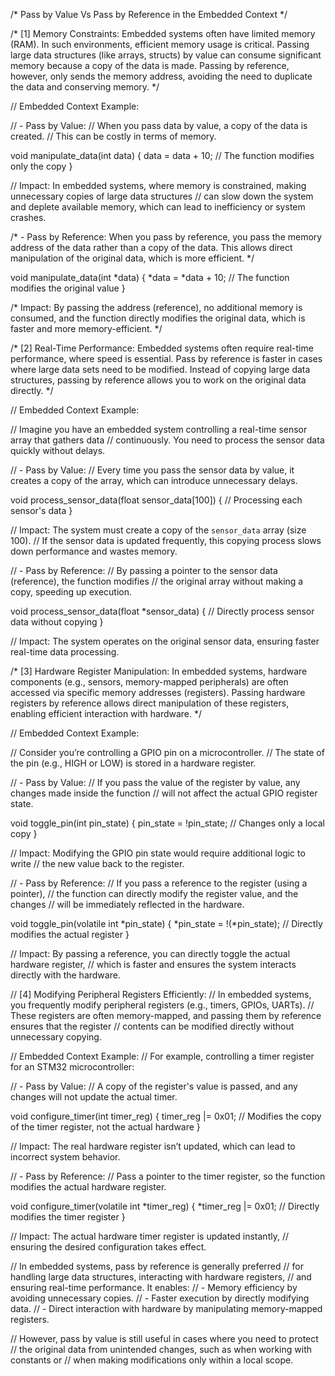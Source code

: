 /* Pass by Value Vs Pass by Reference in the Embedded Context */

/* [1] Memory Constraints:
Embedded systems often have limited memory (RAM). 
In such environments, efficient memory usage is critical. 
Passing large data structures (like arrays, structs) by value can consume significant memory 
because a copy of the data is made. Passing by reference, however, only sends the memory address, 
avoiding the need to duplicate the data and conserving memory. */

// Embedded Context Example:

// - Pass by Value:
//   When you pass data by value, a copy of the data is created. 
//   This can be costly in terms of memory. 

  void manipulate_data(int data) {
      data = data + 10;  // The function modifies only the copy
  }
  

  // Impact: In embedded systems, where memory is constrained, making unnecessary copies of large data structures 
  // can slow down the system and deplete available memory, which can lead to inefficiency or system crashes.

/* - Pass by Reference:
 When you pass by reference, you pass the memory address of the data rather than a copy of the data. This allows direct manipulation of the original data, which is more efficient. */


  void manipulate_data(int *data) {
      *data = *data + 10;  // The function modifies the original value
  }
  

  /* Impact: By passing the address (reference), no additional memory is consumed, 
  and the function directly modifies the original data, which is faster and more memory-efficient. */



/* [2] Real-Time Performance:
Embedded systems often require real-time performance, where speed is essential.
Pass by reference is faster in cases where large data sets need to be modified. 
Instead of copying large data structures, passing by reference allows you to work on 
the original data directly. */

// Embedded Context Example:

// Imagine you have an embedded system controlling a real-time sensor array that gathers data 
// continuously. You need to process the sensor data quickly without delays.

// - Pass by Value:
//   Every time you pass the sensor data by value, it creates a copy of the array, which can introduce unnecessary delays.


  void process_sensor_data(float sensor_data[100]) {
      // Processing each sensor's data
  }

  // Impact: The system must create a copy of the `sensor_data` array (size 100). 
  // If the sensor data is updated frequently, this copying process slows down performance and wastes memory.

// - Pass by Reference:
// By passing a pointer to the sensor data (reference), the function modifies 
// the original array without making a copy, speeding up execution.


  void process_sensor_data(float *sensor_data) {
      // Directly process sensor data without copying
  }


  // Impact: The system operates on the original sensor data, ensuring faster real-time data processing.

 /* [3] Hardware Register Manipulation:
In embedded systems, hardware components (e.g., sensors, memory-mapped peripherals) are often accessed via 
specific memory addresses (registers). Passing hardware registers by reference allows 
direct manipulation of these registers, enabling efficient interaction with hardware. */

//  Embedded Context Example:

// Consider you’re controlling a GPIO pin on a microcontroller. 
// The state of the pin (e.g., HIGH or LOW) is stored in a hardware register.

// - Pass by Value:
// If you pass the value of the register by value, any changes made inside the function 
// will not affect the actual GPIO register state.

  
  void toggle_pin(int pin_state) {
      pin_state = !pin_state;  // Changes only a local copy
  }


  // Impact: Modifying the GPIO pin state would require additional logic to write 
  // the new value back to the register.

// - Pass by Reference:
  // If you pass a reference to the register (using a pointer), 
  // the function can directly modify the register value, and the changes 
  // will be immediately reflected in the hardware.

  void toggle_pin(volatile int *pin_state) {
      *pin_state = !(*pin_state);  // Directly modifies the actual register
  }

  // Impact: By passing a reference, you can directly toggle the actual hardware register, 
  // which is faster and ensures the system interacts directly with the hardware.



//  [4] Modifying Peripheral Registers Efficiently:
// In embedded systems, you frequently modify peripheral registers (e.g., timers, GPIOs, UARTs). 
// These registers are often memory-mapped, and passing them by reference ensures that the register 
// contents can be modified directly without unnecessary copying.

// Embedded Context Example:
// For example, controlling a timer register for an STM32 microcontroller:

// - Pass by Value:
//   A copy of the register's value is passed, and any changes will not update the actual timer.

  
  void configure_timer(int timer_reg) {
      timer_reg |= 0x01;  // Modifies the copy of the timer register, not the actual hardware
  }
  

  // Impact: The real hardware register isn’t updated, which can lead to incorrect system behavior.

// - Pass by Reference:
// Pass a pointer to the timer register, so the function modifies the actual hardware register.

  
  void configure_timer(volatile int *timer_reg) {
      *timer_reg |= 0x01;  // Directly modifies the timer register
  }
  

  // Impact: The actual hardware timer register is updated instantly, 
  // ensuring the desired configuration takes effect.

// In embedded systems, pass by reference is generally preferred 
// for handling large data structures, interacting with hardware registers, 
// and ensuring real-time performance. It enables:
// - Memory efficiency by avoiding unnecessary copies.
// - Faster execution by directly modifying data.
// - Direct interaction with hardware by manipulating memory-mapped registers.

// However, pass by value is still useful in cases where you need to protect 
// the original data from unintended changes, such as when working with constants or 
// when making modifications only within a local scope.